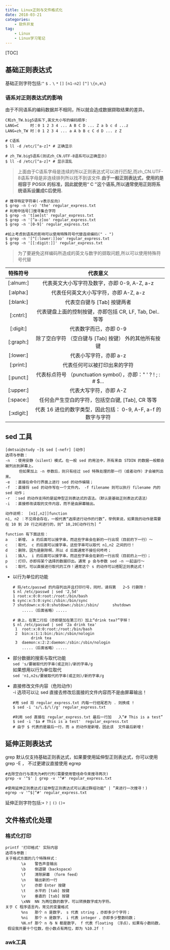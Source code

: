 ```yaml
---
title: Linux正则与文件格式化
date: 2018-03-21
categories: 
	- 软件开发
tag: 
	- Linux
	- Linux学习笔记
---
```

[TOC]
## 基础正则表达式
基础正则字符包括:`^` `$` `.` `\` `*` `[]` `[n1-n2]` `[^]` `\{n,m\}`  
### 语系对正则表达式的影响
由于不同语系的编码数据并不相同，所以就会造成数据撷取结果的差异。

<!--more-->

```
C和zh_TW.big5语系下,英文大小写的编码顺序:
LANG=C     时：0 1 2 3 4 ... A B C D ... Z a b c d ...z
LANG=zh_TW 时：0 1 2 3 4 ... a A b B c C d D ... z Z

# C语系
$ ll -d /etc/[^a-z]* # 正确显示

# zh_TW.big5语系(测试zh_CN.UTF-8语系可以正确显示)
$ ll -d /etc/[^a-z]* # 显示混乱
```

> 上面由于C语系字母是连续的所以正则表达式可以进行匹配,而zh_CN.UTF-8语系字母是非连续排列所以找不到该文件.**由于一般正则表达式，使用的是相容于 POSIX 的标准，因此就使用“ C ”这个语系,所以通常使用正则将系统语系设置成C后使用.**

```
# 搜寻特定字符串(-v表示反向)
$ grep -n (-v) 'the' regular_express.txt 
# 利用中括号[]搜寻集合字符
$ grep -n 't[ae]st' regular_express.txt
$ grep -n '[^a-z]oo' regular_express.txt
$ grep -n '[0-9]' regular_express.txt

#如上考虑到语系的影响可以使用特殊符号代替连续编码(" - ")
$ grep -n '[^[:lower:]]oo' regular_express.txt
$ grep -n '[[:digit:]]' regular_express.txt
```

> 为了要避免这样编码所造成的英文与数字的撷取问题,所以可以使用特殊符号代替


| 特殊符号   | 代表意义 |
| :-------: | :-------: |
| [:alnum:] | 代表英文大小写字符及数字，亦即 0-9, A-Z, a-z|
| [:alpha:] | 代表任何英文大小写字符，亦即 A-Z, a-z|
| [:blank:] | 代表空白键与 [Tab] 按键两者 |
| [:cntrl:] | 代表键盘上面的控制按键，亦即包括 CR, LF, Tab, Del.. 等等 |
| [:digit:] | 代表数字而已，亦即 0-9 |
| [:graph:] | 除了空白字符 （空白键与 [Tab] 按键） 外的其他所有按键 |
| [:lower:] | 代表小写字符，亦即 a-z |
| [:print:] | 代表任何可以被打印出来的字符 |
| [:punct:] | 代表标点符号 （punctuation symbol），亦即：" ' ? ! ; : # $... |
| [:upper:] | 代表大写字符，亦即 A-Z |
| [:space:] | 任何会产生空白的字符，包括空白键, [Tab], CR 等等 |
| [:xdigit:]| 代表 16 进位的数字类型，因此包括： 0-9, A-F, a-f 的数字与字符 |


## sed 工具

```
[dmtsai@study ~]$ sed [-nefr] [动作]
选项与参数：
-n  ：使用安静（silent）模式。在一般 sed 的用法中，所有来自 STDIN 的数据一般都会被列出到屏幕上。
      但如果加上 -n 参数后，则只有经过 sed 特殊处理的那一行（或者动作）才会被列出来。
-e  ：直接在命令行界面上进行 sed 的动作编辑；
-f  ：直接将 sed 的动作写在一个文件内， -f filename 则可以执行 filename 内的 sed 动作；
-r  ：sed 的动作支持的是延伸型正则表达式的语法。（默认是基础正则表达式语法）
-i  ：直接修改读取的文件内容，而不是由屏幕输出。

动作说明：  [n1[,n2]]function
n1, n2 ：不见得会存在，一般代表“选择进行动作的行数”，举例来说，如果我的动作是需要在 10 到 20 行之间进行的，则“ 10,20[动作行为] ”

function 有下面这些：
a   ：新增， a 的后面可以接字串，而这些字串会在新的一行出现（目前的下一行）～
c   ：取代， c 的后面可以接字串，这些字串可以取代 n1,n2 之间的行！
d   ：删除，因为是删除啊，所以 d 后面通常不接任何咚咚；
i   ：插入， i 的后面可以接字串，而这些字串会在新的一行出现（目前的上一行）；
p   ：打印，亦即将某个选择的数据印出。通常 p 会与参数 sed -n 一起运行～
s   ：取代，可以直接进行取代的工作！通常这个 s 的动作可以搭配正则表达式！
```

- 以行为单位的功能

	```
	# 将/etc/passwd 的内容列出并且打印行号，同时，请将第 	2~5 行删除！
	$ nl /etc/passwd | sed '2,5d'
   	1 root:x:0:0:root:/root:/bin/bash
   	6 sync:x:5:0:sync:/sbin:/bin/sync
   	7 shutdown:x:6:0:shutdown:/sbin:/sbin/		shutdown
		.....（后面省略）.....
		
	# 承上，在第二行后（亦即是加在第三行）加上“drink tea?”字样！
	$ nl /etc/passwd | sed '2a drink tea'
     1  root:x:0:0:root:/root:/bin/bash
     2  bin:x:1:1:bin:/bin:/sbin/nologin
			drink tea
     3  daemon:x:2:2:daemon:/sbin:/sbin/nologin
		.....（后面省略）.....
	```
	
- 部分数据的搜索与取代功能  
	`sed 's/要被取代的字串(或正则)/新的字串/g`  
	如果想用以行为单位取代  
	`sed 'n1,n2s/要被取代的字串(或正则)/新的字串/g`
	
- 直接修改文件内容（危险动作）  
	-i 选项可以让 sed 直接去修改后面接的文件内容而不是由屏幕输出！
	
	```
	#用 sed 将 regular_express.txt 内每一行结尾若为 . 则换成 !
	$ sed -i 's/\.$/\!/g' regular_express.txt
	
	#利用 sed 直接在 regular_express.txt 最后一行加	入“# This is a test”
	$ sed -i '$a # This is a test' 	regular_express.txt
	# 由于 $ 代表的是最后一行，而 a 的动作是新增，因此该	文件最后新增！
	```

## 延伸正则表达式
grep 默认仅支持基础正则表达式，如果要使用延伸型正则表达式，你可以使用 grep -E ， 不过更建议直接使用 egrep

```
#去除空白行与首先为#的行列(需要使用管线命令来搜寻两次)
grep -v '^$' | grep -v '^#' regular_express.txt

#使用延伸正则表达式(延伸型正则表达式可以通过群组功能“ | ”来进行一次搜寻！)
egrep -v '^$|^#' regular_express.txt
```

延伸正则字符包括:`+` `?` `|` `()` `()+`

## 文件格式化处理
### 格式化打印

```
printf '打印格式' 实际内容
选项与参数：
关于格式方面的几个特殊样式：
       \a    警告声音输出
       \b    倒退键（backspace）
       \f    清除屏幕 （form feed）
       \n    输出新的一行
       \r    亦即 Enter 按键
       \t    水平的 [tab] 按键
       \v    垂直的 [tab] 按键
       \xNN  NN 为两位数的数字，可以转换数字成为字符。
关于 C 程序语言内，常见的变量格式
       %ns   那个 n 是数字， s 代表 string ，亦即多少个字符；
       %ni   那个 n 是数字， i 代表 integer ，亦即多少整数码数；
       %N.nf 那个 n 与 N 都是数字， f 代表 floating （浮点），如果有小数码数，
 假设我共要十个位数，但小数点有两位，即为 %10.2f ！
```

### awk工具



